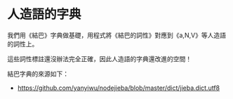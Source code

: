 # 人造語的字典

我們用《結巴》字典做基礎，用程式將《結巴的詞性》對應到《a,N,V》等人造語的詞性上。

這些詞性標註還沒辦法完全正確，因此人造語的字典還改進的空間！

結巴字典的來源如下：

* <https://github.com/yanyiwu/nodejieba/blob/master/dict/jieba.dict.utf8>

